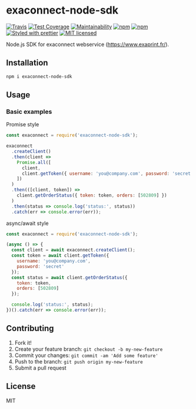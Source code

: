 # exaconnect-node-sdk

[![Travis](https://img.shields.io/travis/kevinrambaud/exaconnect-node-sdk.svg)](https://travis-ci.org/kevinrambaud/exaconnect-node-sdk)
[![Test Coverage](https://api.codeclimate.com/v1/badges/631952378883f9a61a1a/test_coverage)](https://codeclimate.com/github/kevinrambaud/exaconnect-node-sdk/test_coverage)
[![Maintainability](https://api.codeclimate.com/v1/badges/631952378883f9a61a1a/maintainability)](https://codeclimate.com/github/kevinrambaud/exaconnect-node-sdk/maintainability)
[![npm](https://img.shields.io/npm/v/exaconnect-node-sdk.svg)](https://www.npmjs.com/package/exaconnect-node-sdk)
[![npm](https://img.shields.io/npm/dt/exaconnect-node-sdk.svg)](https://www.npmjs.com/package/exaconnect-node-sdk)
[![Styled with prettier](https://img.shields.io/badge/styled_with-prettier-ff69b4.svg)](https://github.com/prettier/prettier)
[![MIT licensed](https://img.shields.io/badge/license-MIT-blue.svg)](https://raw.githubusercontent.com/kevinrambaud/exaconnect-node-sdk/master/LICENSE)

Node.js SDK for exaconnect webservice (https://www.exaprint.fr/).

## Installation

```bash
npm i exaconnect-node-sdk
```

## Usage

### Basic examples

Promise style

```javascript
const exaconnect = require('exaconnect-node-sdk');

exaconnect
  .createClient()
  .then(client =>
    Promise.all([
      client,
      client.getToken({ username: 'you@company.com', password: 'secret' })
    ])
  )
  .then(([client, token]) =>
    client.getOrderStatus({ token: token, orders: [502809] })
  )
  .then(status => console.log('status:', status))
  .catch(err => console.error(err));
```

async/await style

```javascript
const exaconnect = require('exaconnect-node-sdk');

(async () => {
  const client = await exaconnect.createClient();
  const token = await client.getToken({
    username: 'you@company.com',
    password: 'secret'
  });
  const status = await client.getOrderStatus({
    token: token,
    orders: [502809]
  });

  console.log('status:', status);
})().catch(err => console.error(err));
```

## Contributing

1. Fork it!
2. Create your feature branch: `git checkout -b my-new-feature`
3. Commit your changes: `git commit -am 'Add some feature'`
4. Push to the branch: `git push origin my-new-feature`
5. Submit a pull request

## License

MIT
